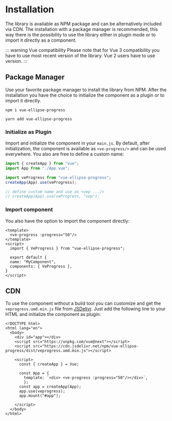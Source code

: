 # Installation

The library is available as NPM package and can be alternatively included via CDN. 
The installation with a package manager is recommended, 
this way there is the possibility to use the library either in plugin mode or to import it directly as a component.

::: warning Vue compatibility
Please note that for Vue 3 compatibility you have to use most recent <Badge type="tip" text="2.x" vertical="middle" /> 
version of the library. Vue 2 users have
to use <Badge type="tip" text="1.x" vertical="middle" /> version.
:::

## Package Manager

Use your favorite package manager to install the library from NPM. After the installation you have the choice to 
initialize the component as a plugin or to import it directly.

<CodeGroup>
  <CodeGroupItem title="NPM" active>

```bash:no-line-numbers
npm i vue-ellipse-progress
```

  </CodeGroupItem>

  <CodeGroupItem title="Yarn">

```bash:no-line-numbers
yarn add vue-ellipse-progress
```
  </CodeGroupItem>
</CodeGroup>

### Initialize as Plugin

Import and initialize the component in your `main.js`. By default, after initialization, the component is available as 
`<ve-progress/>` and can be used everywhere. You also are free to define a custom name:

```js
import { createApp } from "vue";
import App from "./App.vue";

import veProgress from "vue-ellipse-progress";
createApp(App).use(veProgress);

// define custom name and use as <vep .../>
// createApp(App).use(veProgress, "vep");
```

### Import component

You also have the option to import the component directly:

```vue
<template>
  <ve-progress :progress="50"/>    
</template>
<script>
  import { VeProgress } from "vue-ellipse-progress";

  export default {
  name: "MyComponent",
  components: { VeProgress },
}
</script>
```
## CDN

To use the component without a build tool you can customize and get the `veprogress.umd.min.js` file from [JSDelivr](https://www.jsdelivr.com/package/npm/vue-ellipse-progress).
Just add the following line to your HTML and initialize the component as plugin:

```html{6,12,15}
<!DOCTYPE html>
<html lang="en">
  <body>
    <div id="app"></div>
    <script src="https://unpkg.com/vue@next"></script>
    <script src="https://cdn.jsdelivr.net/npm/vue-ellipse-progress/dist/veprogress.umd.min.js"></script>

    <script>
      const { createApp } = Vue;

      const App = {
        template: `<div> <ve-progress :progress="50"/></div>`,
        };
      const app = createApp(App);
      app.use(veprogress);
      app.mount("#app");

    </script>
  </body>
</html>
```

